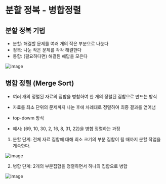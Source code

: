 # 분할 정복 - 병합정렬

## 분할 정복 기법
- 분할: 해결할 문제를 여러 개의 작은 부분으로 나눈다
- 정복: 나눈 작은 문제를 각각 해결한다
- 통합: (필요하다면) 해결된 해답을 모은다


![image](https://user-images.githubusercontent.com/122726684/228401734-71c9a947-c059-455a-8a3a-f3b6cec7d524.png)

## 병합 정렬 (Merge Sort)
- 여러 개의 정렬된 자료의 집합을 병합하여 한 개의 정렬된 집합으로 만드는 방식
- 자료를 최소 단위의 문제까지 나눈 후에 차례대로 정렬하여 최종 결과를 얻어냄
- top-dowm 방식

- 예시: {69, 10, 30, 2, 16, 8, 31, 22}을 병합 정렬하는 과정
1. 분할 단계: 전체 자료 집합에 대해 최소 크기의 부분 집합이 될 때까지 분할 작업을 계속한다.

![image](https://user-images.githubusercontent.com/122726684/228402328-977b2b34-6965-4298-adc7-58dc1f96bca6.png)

2. 병합 단계: 2개의 부분집합을 정렬하면서 하나의 집합으로 병합

![image](https://user-images.githubusercontent.com/122726684/228402361-533927b7-7b46-4d81-9002-710428c6a24a.png)